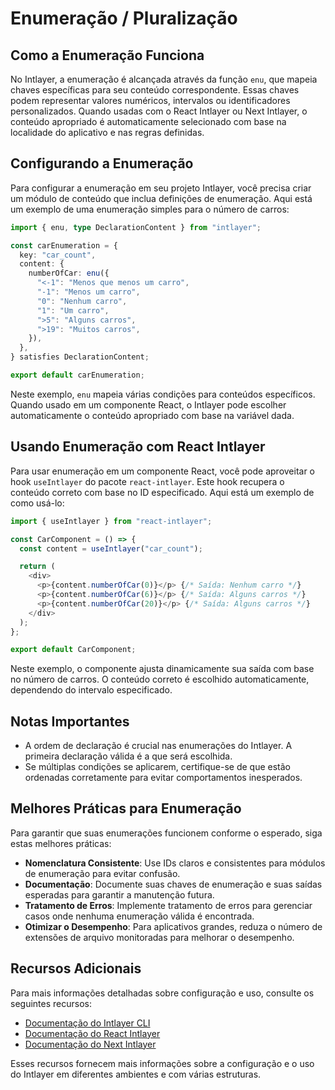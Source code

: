 # Enumeração / Pluralização

## Como a Enumeração Funciona

No Intlayer, a enumeração é alcançada através da função `enu`, que mapeia chaves específicas para seu conteúdo correspondente. Essas chaves podem representar valores numéricos, intervalos ou identificadores personalizados. Quando usadas com o React Intlayer ou Next Intlayer, o conteúdo apropriado é automaticamente selecionado com base na localidade do aplicativo e nas regras definidas.

## Configurando a Enumeração

Para configurar a enumeração em seu projeto Intlayer, você precisa criar um módulo de conteúdo que inclua definições de enumeração. Aqui está um exemplo de uma enumeração simples para o número de carros:

```typescript
import { enu, type DeclarationContent } from "intlayer";

const carEnumeration = {
  key: "car_count",
  content: {
    numberOfCar: enu({
      "<-1": "Menos que menos um carro",
      "-1": "Menos um carro",
      "0": "Nenhum carro",
      "1": "Um carro",
      ">5": "Alguns carros",
      ">19": "Muitos carros",
    }),
  },
} satisfies DeclarationContent;

export default carEnumeration;
```

Neste exemplo, `enu` mapeia várias condições para conteúdos específicos. Quando usado em um componente React, o Intlayer pode escolher automaticamente o conteúdo apropriado com base na variável dada.

## Usando Enumeração com React Intlayer

Para usar enumeração em um componente React, você pode aproveitar o hook `useIntlayer` do pacote `react-intlayer`. Este hook recupera o conteúdo correto com base no ID especificado. Aqui está um exemplo de como usá-lo:

```javascript
import { useIntlayer } from "react-intlayer";

const CarComponent = () => {
  const content = useIntlayer("car_count");

  return (
    <div>
      <p>{content.numberOfCar(0)}</p> {/* Saída: Nenhum carro */}
      <p>{content.numberOfCar(6)}</p> {/* Saída: Alguns carros */}
      <p>{content.numberOfCar(20)}</p> {/* Saída: Alguns carros */}
    </div>
  );
};

export default CarComponent;
```

Neste exemplo, o componente ajusta dinamicamente sua saída com base no número de carros. O conteúdo correto é escolhido automaticamente, dependendo do intervalo especificado.

## Notas Importantes

- A ordem de declaração é crucial nas enumerações do Intlayer. A primeira declaração válida é a que será escolhida.
- Se múltiplas condições se aplicarem, certifique-se de que estão ordenadas corretamente para evitar comportamentos inesperados.

## Melhores Práticas para Enumeração

Para garantir que suas enumerações funcionem conforme o esperado, siga estas melhores práticas:

- **Nomenclatura Consistente**: Use IDs claros e consistentes para módulos de enumeração para evitar confusão.
- **Documentação**: Documente suas chaves de enumeração e suas saídas esperadas para garantir a manutenção futura.
- **Tratamento de Erros**: Implemente tratamento de erros para gerenciar casos onde nenhuma enumeração válida é encontrada.
- **Otimizar o Desempenho**: Para aplicativos grandes, reduza o número de extensões de arquivo monitoradas para melhorar o desempenho.

## Recursos Adicionais

Para mais informações detalhadas sobre configuração e uso, consulte os seguintes recursos:

- [Documentação do Intlayer CLI](https://github.com/aymericzip/intlayer/blob/main/docs/pt/intlayer_cli.md)
- [Documentação do React Intlayer](https://github.com/aymericzip/intlayer/blob/main/docs/pt/intlayer_with_create_react_app.md)
- [Documentação do Next Intlayer](https://github.com/aymericzip/intlayer/blob/main/docs/pt/intlayer_with_nextjs_15.md)

Esses recursos fornecem mais informações sobre a configuração e o uso do Intlayer em diferentes ambientes e com várias estruturas.
